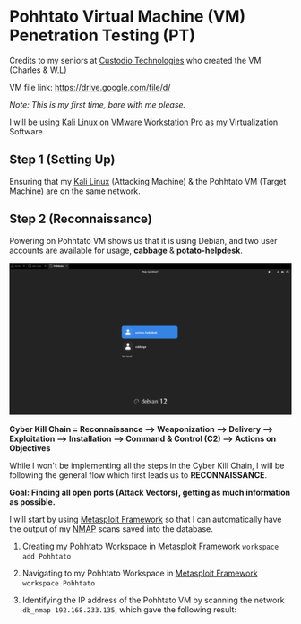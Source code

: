 # Pohhtato Virtual Machine (VM) Penetration Testing (PT)

Credits to my seniors at [Custodio Technologies](https://www.custodiotech.com.sg/) who created the VM (Charles & W.L)

VM file link: https://drive.google.com/file/d/

_Note: This is my first time, bare with me please._

I will be using [Kali Linux](https://www.kali.org/) on [VMware Workstation Pro](https://www.vmware.com/products/desktop-hypervisor/workstation-and-fusion) as my Virtualization Software.


## Step 1 (Setting Up)
Ensuring that my [Kali Linux](https://www.kali.org/) (Attacking Machine) & the Pohhtato VM (Target Machine) are on the same network.

## Step 2 (Reconnaissance)
Powering on Pohhtato VM shows us that it is using Debian, and two user accounts are available for usage, **cabbage** & **potato-helpdesk**.

![Debian_Login_Page](Images/Debian_Login_Page.png)

**Cyber Kill Chain = Reconnaissance --> Weaponization --> Delivery --> Exploitation --> Installation --> Command & Control (C2) --> Actions on Objectives**

While I won't be implementing all the steps in the Cyber Kill Chain, I will be following the general flow which first leads us to **RECONNAISSANCE**.

**Goal: Finding all open ports (Attack Vectors), getting as much information as possible.**

I will start by using [Metasploit Framework](https://github.com/rapid7/metasploit-framework) so that I can automatically have the output of my [NMAP](https://github.com/nmap/nmap) scans saved into the database.

1) Creating my Pohhtato Workspace in [Metasploit Framework](https://github.com/rapid7/metasploit-framework) `workspace add Pohhtato`
2) Navigating to my Pohhtato Workspace in [Metasploit Framework](https://github.com/rapid7/metasploit-framework) `workspace Pohhtato`
3) Identifying the IP address of the Pohhtato VM by scanning the network `db_nmap 192.168.233.135`, which gave the following result:

   ```
   
   ```
